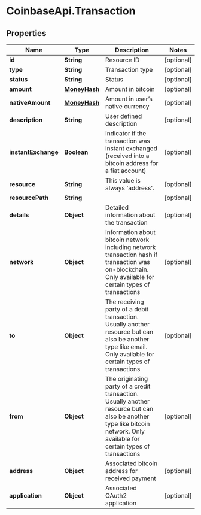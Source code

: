 # CoinbaseApi.Transaction

## Properties
Name | Type | Description | Notes
------------ | ------------- | ------------- | -------------
**id** | **String** | Resource ID | [optional] 
**type** | **String** | Transaction type | [optional] 
**status** | **String** | Status | [optional] 
**amount** | [**MoneyHash**](MoneyHash.md) | Amount in bitcoin | [optional] 
**nativeAmount** | [**MoneyHash**](MoneyHash.md) | Amount in user’s native currency | [optional] 
**description** | **String** | User defined description | [optional] 
**instantExchange** | **Boolean** | Indicator if the transaction was instant exchanged (received into a bitcoin address for a fiat account) | [optional] 
**resource** | **String** | This value is always &#39;address&#39;. | [optional] 
**resourcePath** | **String** |  | [optional] 
**details** | **Object** | Detailed information about the transaction | [optional] 
**network** | **Object** | Information about bitcoin network including network transaction hash if transaction was on-blockchain. Only available for certain types of transactions | [optional] 
**to** | **Object** | The receiving party of a debit transaction. Usually another resource but can also be another type like email. Only available for certain types of transactions | [optional] 
**from** | **Object** | The originating party of a credit transaction. Usually another resource but can also be another type like bitcoin network. Only available for certain types of transactions | [optional] 
**address** | **Object** | Associated bitcoin address for received payment | [optional] 
**application** | **Object** | Associated OAuth2 application | [optional] 


